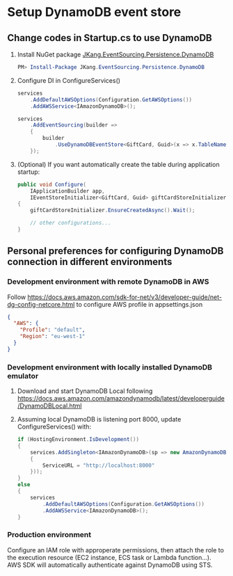 # Setup DynamoDB event store

## Change codes in Startup.cs to use DynamoDB

1. Install NuGet package [JKang.EventSourcing.Persistence.DynamoDB](https://www.nuget.org/packages/JKang.EventSourcing.Persistence.DynamoDB/)

    ```powershell
    PM> Install-Package JKang.EventSourcing.Persistence.DynamoDB
    ```

1. Configure DI in ConfigureServices()

    ```csharp
    services
        .AddDefaultAWSOptions(Configuration.GetAWSOptions())
        .AddAWSService<IAmazonDynamoDB>();

    services
        .AddEventSourcing(builder =>
        {
            builder
                .UseDynamoDBEventStore<GiftCard, Guid>(x => x.TableName = "GiftcardEvents");
        });
    ```

1. (Optional) If you want automatically create the table during application startup:

    ```csharp
    public void Configure(
        IApplicationBuilder app,
        IEventStoreInitializer<GiftCard, Guid> giftCardStoreInitializer)
    {
        giftCardStoreInitializer.EnsureCreatedAsync().Wait();

        // other configurations...
    }
    ```

## Personal preferences for configuring DynamoDB connection in different environments

### Development environment with remote DynamoDB in AWS

Follow https://docs.aws.amazon.com/sdk-for-net/v3/developer-guide/net-dg-config-netcore.html to configure AWS profile in appsettings.json

```json
{
  "AWS": {
    "Profile": "default",
    "Region": "eu-west-1"
  }
}
```

### Development environment with locally installed DynamoDB emulator

1. Download and start DynamoDB Local following https://docs.aws.amazon.com/amazondynamodb/latest/developerguide/DynamoDBLocal.html

1. Assuming local DynamoDB is listening port 8000, update ConfigureServices() with:

    ```csharp
    if (HostingEnvironment.IsDevelopment())
    {
        services.AddSingleton<IAmazonDynamoDB>(sp => new AmazonDynamoDBClient(new AmazonDynamoDBConfig
        {
            ServiceURL = "http://localhost:8000"
        }));
    }
    else
    {
        services
            .AddDefaultAWSOptions(Configuration.GetAWSOptions())
            .AddAWSService<IAmazonDynamoDB>();
    }
    ```

### Production environment

Configure an IAM role with approperate permissions, then attach the role to the execution resource (EC2 instance, ECS task or Lambda function...). AWS SDK will automatically authenticate against DynamoDB using STS.
